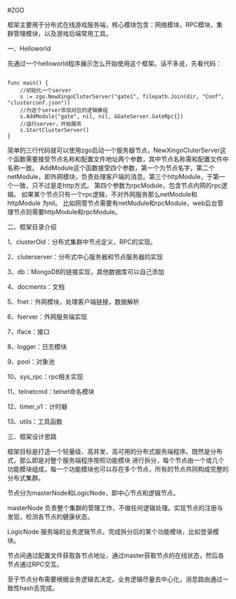 #ZGO

框架主要用于分布式在线游戏服务端，核心模块包含：网络模块，RPC模块，集群管理模块，以及游戏后端常用工具。

一、Helloworld

先通过一个helloworld程序展示怎么开始使用这个框架。话不多说，先看代码：
<pre><code>
func main() {
    //初始化一个server
    s := zgo.NewXingoCluterServer("gate1", filepath.Join(dir, "Conf", "clusterconf.json"))
    //为这个server添加对应的逻辑模组
    s.AddModule("gate", nil, nil, &GateServer.GateRpc{})
    //运行server，开始服务
    s.StartClusterServer()
}
</code></pre>
简单的三行代码就可以使用zgo启动一个服务器节点，NewXingoCluterServer这个函数需要接受节点名称和配置文件地址两个参数，其中节点名称需和配置文件中名称一致。
    AddModule这个函数接受四个参数，第一个为节点名字，第二个netModule，即外网模块，负责处理客户端的消息。第三个httpModule，于第一个一致，只不过是走http方式。
    第四个参数为rpcModule，包含节点内网的rpc逻辑。
    如果某个节点只有一个rpc逻辑，不对外网服务那么netModule和httpModule 为nil。
    比如网管节点需要有netModule和rpcModule，web后台管理节点则需要httpModule和rpcModule。
    
二、框架目录介绍

1、clusterOld：分布式集群中节点定义，RPC的实现。

2、cluterserver：分布式中心服务器和节点服务器的实现

3、db：MongoDB的链接实现，其他数据库可以自己添加

4、docments：文档

5、fnet：外网模块，处理客户端链接，数据解析

6、fserver：外网服务端实现

7、iface：接口

8、logger：日志模块

9、pool：对象池

10、sys_rpc：rpc相关实现

11、telnetcmd：telnet命名模块

12、timer_v1：计时器

13、utils：工具函数

三、框架设计思路

框架目标是打造一个轻量级、高并发、高可用的分布式服务端程序。既然是分布式，那么即是对整个服务端程序按照功能模块
进行拆分，每个节点由一个或几个功能模块组成，每一个功能模块也可以存在多个节点，所有的节点共同构成完整的分布式集群。
    
节点分为masterNode和LogicNode，即中心节点和逻辑节点。

masterNode 负责整个集群的管理工作，不做任何逻辑处理。实现节点的注册与发现，检测各节点的健康状态。

LogicNode 服务端的业务逻辑节点，完成拆分后的某个功能模块，比如登录模块。

节点间通过配置文件获取各节点地址，通过master获取节点的在线状态，然后各节点通过RPC交互。

至于节点分布需要根据业务逻辑去决定。业务逻辑尽量去中心化，消息路由通过一致性hash去完成。